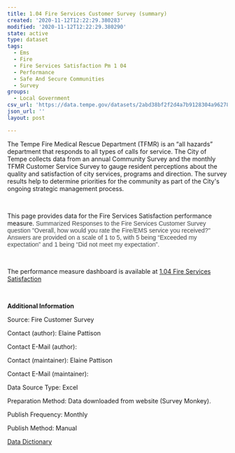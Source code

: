 ```yaml
---
title: 1.04 Fire Services Customer Survey (summary)
created: '2020-11-12T12:22:29.380283'
modified: '2020-11-12T12:22:29.380290'
state: active
type: dataset
tags:
  - Ems
  - Fire
  - Fire Services Satisfaction Pm 1 04
  - Performance
  - Safe And Secure Communities
  - Survey
groups:
  - Local Government
csv_url: 'https://data.tempe.gov/datasets/2abd38bf2f2d4a7b9128304a96278fa1_0.csv'
json_url: ''
layout: post

---
```

<p>The Tempe Fire Medical Rescue Department (TFMR) is an “all hazards” department that responds to all types of calls for service. The City of Tempe collects data from an annual Community Survey and the monthly TFMR Customer Service Survey to gauge resident perceptions about the quality and satisfaction of city services, programs and direction. The survey results help to determine priorities for the community as part of the City's ongoing strategic management process.</p><p><br /></p><p>This page provides data for the Fire Services Satisfaction performance measure. <span style='color:rgb(68, 72, 73); font-family:Arial, Helvetica, Arial, Verdana, sans-serif; font-size:14px;'>Summarized Responses to the Fire Services Customer Survey question &quot;Overall, how would you rate the Fire/EMS service you received?&quot; Answers are provided on a scale of 1 to 5, with 5 being “Exceeded my expectation” and 1 being “Did not meet my expectation”.</span></p><p><br /></p><p>The performance measure dashboard is available at <a href='https://safe-and-secure-communities-tempegov.hub.arcgis.com/pages/fire-services-satisfaction' rel='nofollow ugc' target='_blank'>1.04 Fire Services Satisfaction</a></p><p><br /></p><p><b>Additional Information</b></p><p>Source: Fire Customer Survey</p><p>Contact (author): Elaine Pattison</p><p>Contact E-Mail (author): </p><p>Contact (maintainer): Elaine Pattison</p><p>Contact E-Mail (maintainer): </p><p>Data Source Type: Excel</p><p>Preparation Method: Data downloaded from website (Survey Monkey).</p><p>Publish Frequency: Monthly </p><p>Publish Method: Manual</p><p><a href='https://gis.tempe.gov/design/data-dictionary/1.04%20Fire%20Services%20Customer%20Survey%20(summary)/' rel='nofollow ugc' target='_blank'>Data Dictionary</a><br /></p><div><br /></div>
